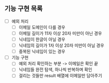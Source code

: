 ## 기능 구현 목록
* [ ] 예외 처리
	* [ ] 이메일 도메인이 다를 경우
	* [ ] 이메일 길이가 11자 이상 20자 미만이 아닌 경우
	* [ ] 닉네임이 한글이 아닐 경우
	* [ ] 닉네임의 길이가 1자 이상 20자 미만이 아닐 경우
	* [ ] 중복된 닉네임이 있는 경우
* [ ] 기능 구현
	* [ ] 예외 처리 확인하는 부분 -> 이메일은 확인 끝
	* [ ] 닉네임들 완전 탐색, 하나씩 반복하며 확인
	* [ ] 걸리는 것들만 result 배열에 이메일만 담아주기